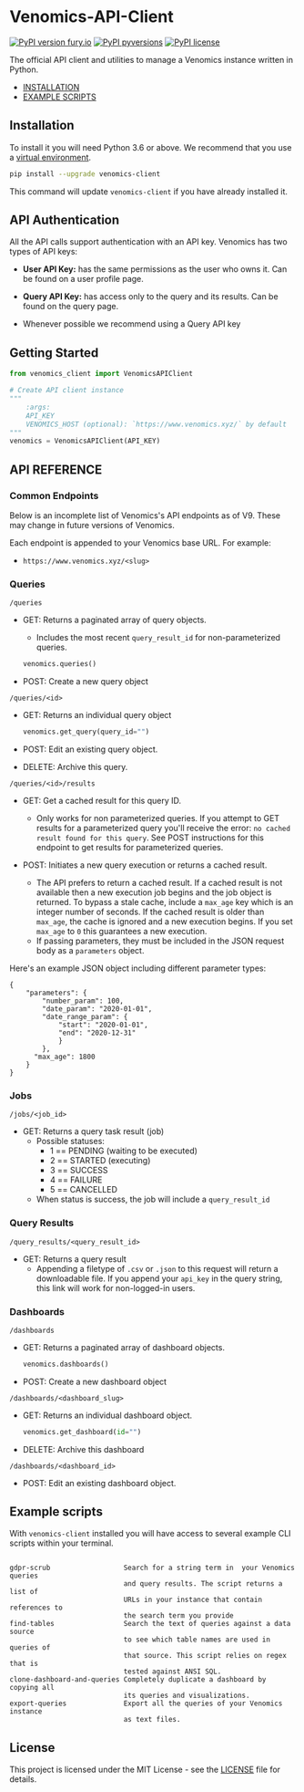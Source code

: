 # Venomics-API-Client

[![PyPI version fury.io](https://badge.fury.io/py/venomics-client.svg)](https://pypi.org/project/venomics-client/)
[![PyPI pyversions](https://img.shields.io/pypi/pyversions/venomics-client.svg)](https://pypi.python.org/pypi/venomics-client/)
[![PyPI license](https://img.shields.io/pypi/l/venomics-client.svg)](https://pypi.python.org/pypi/venomics-client/)


The official API client and utilities to manage a Venomics instance written in Python.

- [INSTALLATION](#installation)
- [EXAMPLE SCRIPTS](#example-scripts)


## Installation

To install it you will need Python 3.6 or above. We recommend that you use a [virtual environment].


```bash
pip install --upgrade venomics-client
```

This command will update `venomics-client` if you have already installed it.

[virtual environment]: https://pythonbasics.org/virtualenv/

## API Authentication
All the API calls support authentication with an API key. Venomics has two types of API keys:

 - **User API Key:** has the same permissions as the user who owns it. Can be found on a user profile page.
 - **Query API Key:** has access only to the query and its results. Can be found on the query page.

 - Whenever possible we recommend using a Query API key

## Getting Started

```python
from venomics_client import VenomicsAPIClient

# Create API client instance
"""
    :args:
    API_KEY
    VENOMICS_HOST (optional): `https://www.venomics.xyz/` by default
"""
venomics = VenomicsAPIClient(API_KEY)
```

## API REFERENCE

### Common Endpoints

Below is an incomplete list of Venomics's API endpoints as of V9. These may change in future versions of Venomics.

Each endpoint is appended to your Venomics base URL. For example:

- `https://www.venomics.xyz/<slug>`

### Queries

`/queries`
+ GET: Returns a paginated array of query objects.
	- Includes the most recent `query_result_id` for non-parameterized queries.
  
  	```python 
    venomics.queries()
    ```

+ POST: Create a new query object

`/queries/<id>`
+ GET: Returns an individual query object
  	
    ```python 
    venomics.get_query(query_id="")
    ```
  
+ POST: Edit an existing query object.
+ DELETE: Archive this query. 


`/queries/<id>/results`


+ GET: Get a cached result for this query ID.
    - Only works for non parameterized queries. If you attempt to GET results
for a parameterized query you'll receive the error: `no cached result found
for this query`. See POST instructions for this endpoint to get results for
parameterized queries.

+ POST: Initiates a new query execution or returns a cached result.
    - The API prefers to return a cached result. If a cached result is not
available then a new execution job begins and the job object is returned. To
bypass a stale cache, include a `max_age` key which is an integer number of
seconds. If the cached result is older than `max_age`, the cache is ignored
and a new execution begins. If you set `max_age` to `0` this guarantees a new
execution.
    - If passing parameters, they must be included in the JSON request body as
a `parameters` object.


Here's an example JSON object including different parameter types:

```
{ 
    "parameters": {
    	"number_param": 100,
    	"date_param": "2020-01-01",
    	"date_range_param": {
    		"start": "2020-01-01",
    		"end": "2020-12-31"
    		}
    	},
      "max_age": 1800
    }
}
```


### Jobs

`/jobs/<job_id>`
+ GET: Returns a query task result (job)
	+ Possible statuses:
		- 1 == PENDING (waiting to be executed)
		- 2 == STARTED (executing)
		- 3 == SUCCESS
		- 4 == FAILURE
		- 5 == CANCELLED
	+ When status is success, the job will include a `query_result_id`

### Query Results

`/query_results/<query_result_id>`
+ GET: Returns a query result
	- Appending a filetype of `.csv` or `.json` to this request will return a downloadable file. If you append your `api_key` in the query string, this link will work for non-logged-in users.

### Dashboards

`/dashboards`
+ GET: Returns a paginated array of dashboard objects.

	```python 
    venomics.dashboards()
    ```
 
+ POST: Create a new dashboard object

`/dashboards/<dashboard_slug>`
+ GET: Returns an individual dashboard object.

	```python 
    venomics.get_dashboard(id="")
    ```
 
+ DELETE: Archive this dashboard

`/dashboards/<dashboard_id>`
+ POST: Edit an existing dashboard object.


## Example scripts

With `venomics-client` installed you will have access to several example CLI scripts within your terminal.

```text

gdpr-scrub                  Search for a string term in  your Venomics queries
                            and query results. The script returns a list of
                            URLs in your instance that contain references to
                            the search term you provide
find-tables                 Search the text of queries against a data source
                            to see which table names are used in queries of
                            that source. This script relies on regex that is
                            tested against ANSI SQL.
clone-dashboard-and-queries Completely duplicate a dashboard by copying all 
                            its queries and visualizations.
export-queries              Export all the queries of your Venomics instance
                            as text files.
```


## License
This project is licensed under the MIT License - see the [LICENSE](LICENSE) file for details.
